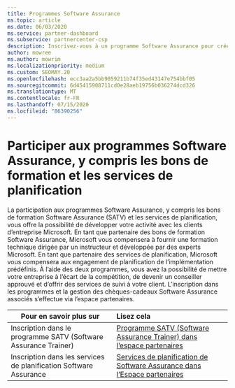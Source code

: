 ```yaml
---
title: Programmes Software Assurance
ms.topic: article
ms.date: 06/03/2020
ms.service: partner-dashboard
ms.subservice: partnercenter-csp
description: Inscrivez-vous à un programme Software Assurance pour créer des activités et être compensé pour la formation et la planification aux entreprises.
author: mowree
ms.author: mowrim
ms.localizationpriority: medium
ms.custom: SEOMAY.20
ms.openlocfilehash: ecc3aa2a5bb9059211b74f35ed43147e754bbf05
ms.sourcegitcommit: 6d45415908711cd0e28aeb19756b036274dcd326
ms.translationtype: MT
ms.contentlocale: fr-FR
ms.lasthandoff: 07/15/2020
ms.locfileid: "86390256"
---
```

# <a name="participate-in-software-assurance-programs-including-training-vouchers-and-planning-services"></a>Participer aux programmes Software Assurance, y compris les bons de formation et les services de planification

La participation aux programmes Software Assurance, y compris les bons de formation Software Assurance (SATV) et les services de planification, vous offre la possibilité de développer votre activité avec les clients d’entreprise Microsoft. En tant que partenaire des bons de formation Software Assurance, Microsoft vous compensera à fournir une formation technique dirigée par un instructeur et développée par des experts Microsoft. En tant que partenaire des services de planification, Microsoft vous compensera aux engagement de planification de l’implémentation prédéfinis. À l’aide des deux programmes, vous avez la possibilité de mettre votre entreprise à l’écart de la compétition, de devenir un conseiller approuvé et d’offrir des services de suivi à votre client. L’inscription dans les programmes et la gestion des chèques-cadeaux Software Assurance associés s’effectue via l’espace partenaires.

|**Pour en savoir plus sur**   |**Lisez cela**   |
|--------------------------|:------------------|
|Inscription dans le programme SATV (Software Assurance Trainer)|[Programme SATV (Software Assurance Trainer) dans l’espace partenaires](software-assurance-satv.md)|
|Inscription dans les services de planification Software Assurance|[Services de planification de Software Assurance dans l’Espace partenaires](software-assurance-dps.md) |